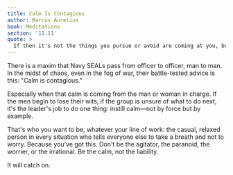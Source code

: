 ```yaml
---
title: Calm Is Contagious
author: Marcus Aurelius
book: Meditations
section: '11.11'
quote: >
  If then it's not the things you pursue or avoid are coming at you, but rather that you in a sense are seeking them out, at least try to keep your judgment of them steady, and they too will remain calm and you won't be seen chasing after or fleeing from them.
---
```


There is a maxim that Navy SEALs pass from officer to officer, man to man. In the midst of chaos, even in the fog of war, their battle-tested advice is this: "Calm is contagious."

Especially when that calm is coming from the man or woman in charge. If the men begin to lose their wits, if the group is unsure of what to do next, it's the leader's job to do one thing: instill calm—not by force but by example.

That's who you want to be, whatever your line of work: the casual, relaxed person in every situation who tells everyone else to take a breath and not to worry. Because you've got this. Don't be the agitator, the paranoid, the worrier, or the irrational. Be the calm, not the liability.

It will catch on.
